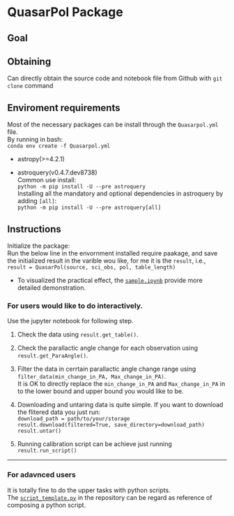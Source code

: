 # QuasarPol Package

## Goal

## Obtaining
Can directly obtain the source code and notebook file from Github with `git clone` command

## Enviroment requirements
Most of the necessary packages can be install through the `Quasarpol.yml` file.  
By running in bash:  
`conda env create -f Quasarpol.yml `

- astropy(>=4.2.1)

- astroquery(v0.4.7.dev8738)  
  Common use install:  
  `python -m pip install -U --pre astroquery`  
  Installing all the mandatory and optional dependencies in  astroquery by adding `[all]`:  
  `python -m pip install -U --pre astroquery[all]`
## Instructions
Initialize the package:  
Run the below line in the envornment installed require paakage, and save the initialized result in the varible wou like, for me it is the `result`, i.e.,  
`result = QuasarPol(source, sci_obs, pol, table_length)`  

- To visualized the practical effect, the [`sample.ipynb`](https://github.com/peterlai500/QuasarPolarization/blob/main/sample.ipynb) provide more detailed demonstration.

### For users would like to do interactively. 
Use the jupyter notebook for following step.
1. Check the data using `result.get_table()`. 

2. Check the parallactic angle change for each observation using `result.get_ParaAngle()`.

3. Filter the data in cerrtain parallactic angle change range using  
`filter_data(min_change_in_PA, Max_change_in_PA)`.  
   It is OK to directly replace the `min_change_in_PA` and `Max_change_in_PA` in to the lower bound and upper bound you would like to be.

4. Downloading and untaring data is quite simple. If you want to download the flitered data you just run:  
`download_path = path/to/your/storage`  
`result.download(filtered=True, save_directory=download_path)`  
`result.untar()`
5. Running calibration script can be achieve just running  
`result.run_script()`

- - -
### For adavnced users
It is totally fine to do the upper tasks with python scripts.  
The [`script_template.py`]() in the repository can be regard as reference of composing a python script.
